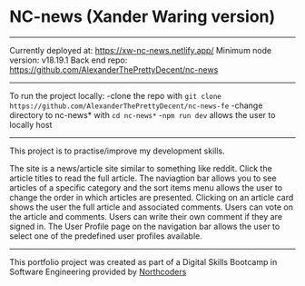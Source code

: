 # NC-news (Xander Waring version)

---

Currently deployed at: https://xw-nc-news.netlify.app/
Minimum node version: v18.19.1
Back end repo: https://github.com/AlexanderThePrettyDecent/nc-news

---

To run the project locally:
-clone the repo with `git clone https://github.com/AlexanderThePrettyDecent/nc-news-fe`
-change directory to nc-news* with `cd nc-news*`
-`npm run dev` allows the user to locally host

---

This project is to practise/improve my development skills.

The site is a news/article site similar to something like reddit.
Click the article titles to read the full article. The naviagtion bar allows you to see articles of a specific category and the sort items menu allows the user to change the order in which articles are presented.
Clicking on an article card shows the user the full article and associated comments. Users can vote on the article and comments. Users can write their own comment if they are signed in.
The User Profile page on the navigation bar allows the user to select one of the predefined user profiles available.

---

This portfolio project was created as part of a Digital Skills Bootcamp in Software Engineering provided by [Northcoders](https://northcoders.com/)
